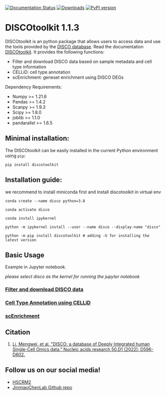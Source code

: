 <!--
 * @Descripttion: 
 * @version: 
 * @Author: Mengwei Li
 * @Date: 2023-04-16 21:20:42
 * @LastEditors: Mengwei Li
 * @LastEditTime: 2023-04-16 21:22:03
-->
[![Documentation Status](https://readthedocs.org/projects/discotoolkit-py/badge/?version=latest)](https://discotoolkit-py.readthedocs.io/en/latest/?badge=latest) [![Downloads](https://static.pepy.tech/personalized-badge/discotoolkit?period=total&units=international_system&left_color=black&right_color=orange&left_text=Downloads)](https://pepy.tech/project/discotoolkit) [![PyPI version](https://img.shields.io/pypi/v/discotoolkit)](https://pypi.org/project/discotoolkit)

# DISCOtoolkit 1.1.3

DISCOtoolkit is an python package that allows users to access data and use the tools provided by the [DISCO database](https://www.immunesinglecell.org/). Read the documentation [DISCOtoolkit](https://discotoolkit-py.readthedocs.io/en/latest/). It provides the following functions:

- Filter and download DISCO data based on sample metadata and cell type information
- CELLiD: cell type annotation
- scEnrichment: geneset enrichment using DISCO DEGs

Dependency Requirements:

- Numpy >= 1.21.6
- Pandas >= 1.4.2
- Scanpy >= 1.9.3
- Scipy >= 1.8.0
- joblib >= 1.1.0
- pandarallel >= 1.6.5

## Minimal installation:

The DISCOtoolkit can be easily installed in the current Python environment using `pip`:

```
pip install discotoolkit
```

## Installation guide:

we recommend to install miniconda first and install discotoolkit in virtual env

```
conda create --name disco python=3.8
```
```
conda activate disco
```
```
conda install ipykernel
```
```
python -m ipykernel install --user --name disco --display-name "disco"
```
``` 
python -m pip install discotoolkit # adding -U for installing the latest version
```

## Basic Usage
Example in Jupyter notebook.

<em>please select disco as the kernel for running the jupyter notebook</em>

### [Filter and download DISCO data](https://github.com/JinmiaoChenLab/DISCOtoolkit_py/blob/main/docs/download_data.ipynb)

### [Cell Type Annotation using CELLiD](https://github.com/JinmiaoChenLab/DISCOtoolkit_py/blob/main/docs/CELLiD_celltype_annotation.ipynb)

### [scEnrichment](https://github.com/JinmiaoChenLab/DISCOtoolkit_py/blob/main/docs/scEnrichment.ipynb)

## Citation
1. [Li, Mengwei, et al. "DISCO: a database of Deeply Integrated human Single-Cell Omics data." Nucleic acids research 50.D1 (2022): D596-D602.](https://academic.oup.com/nar/article/50/D1/D596/6430491)

## Follow us on our social media!
- [HSCRM2](https://twitter.com/HSCRM2)
- [JinmiaoChenLab Github repo](https://github.com/JinmiaoChenLab)